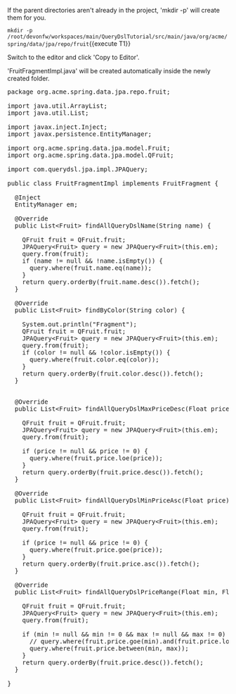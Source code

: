 

If the parent directories aren't already in the project, 'mkdir -p' will create them for you. 

`mkdir -p /root/devonfw/workspaces/main/QueryDslTutorial/src/main/java/org/acme/spring/data/jpa/repo/fruit`{{execute T1}}

Switch to the editor and click 'Copy to Editor'. 

'FruitFragmentImpl.java' will be created automatically inside the newly created folder.

<pre class="file" data-filename="devonfw/workspaces/main/QueryDslTutorial/src/main/java/org/acme/spring/data/jpa/repo/fruit/FruitFragmentImpl.java">
package org.acme.spring.data.jpa.repo.fruit;

import java.util.ArrayList;
import java.util.List;

import javax.inject.Inject;
import javax.persistence.EntityManager;

import org.acme.spring.data.jpa.model.Fruit;
import org.acme.spring.data.jpa.model.QFruit;

import com.querydsl.jpa.impl.JPAQuery;

public class FruitFragmentImpl implements FruitFragment {

  @Inject
  EntityManager em;

  @Override
  public List&lt;Fruit&gt; findAllQueryDslName(String name) {

    QFruit fruit = QFruit.fruit;
    JPAQuery&lt;Fruit&gt; query = new JPAQuery&lt;Fruit&gt;(this.em);
    query.from(fruit);
    if (name != null &amp;&amp; !name.isEmpty()) {
      query.where(fruit.name.eq(name));
    }
    return query.orderBy(fruit.name.desc()).fetch();
  }

  @Override
  public List&lt;Fruit&gt; findByColor(String color) {

    System.out.println(&#34;Fragment&#34;);
    QFruit fruit = QFruit.fruit;
    JPAQuery&lt;Fruit&gt; query = new JPAQuery&lt;Fruit&gt;(this.em);
    query.from(fruit);
    if (color != null &amp;&amp; !color.isEmpty()) {
      query.where(fruit.color.eq(color));
    }
    return query.orderBy(fruit.color.desc()).fetch();
  }


  @Override
  public List&lt;Fruit&gt; findAllQueryDslMaxPriceDesc(Float price) {

    QFruit fruit = QFruit.fruit;
    JPAQuery&lt;Fruit&gt; query = new JPAQuery&lt;Fruit&gt;(this.em);
    query.from(fruit);

    if (price != null &amp;&amp; price != 0) {
      query.where(fruit.price.loe(price));
    }
    return query.orderBy(fruit.price.desc()).fetch();
  }

  @Override
  public List&lt;Fruit&gt; findAllQueryDslMinPriceAsc(Float price) {

    QFruit fruit = QFruit.fruit;
    JPAQuery&lt;Fruit&gt; query = new JPAQuery&lt;Fruit&gt;(this.em);
    query.from(fruit);

    if (price != null &amp;&amp; price != 0) {
      query.where(fruit.price.goe(price));
    }
    return query.orderBy(fruit.price.asc()).fetch();
  }

  @Override
  public List&lt;Fruit&gt; findAllQueryDslPriceRange(Float min, Float max) {

    QFruit fruit = QFruit.fruit;
    JPAQuery&lt;Fruit&gt; query = new JPAQuery&lt;Fruit&gt;(this.em);
    query.from(fruit);

    if (min != null &amp;&amp; min != 0 &amp;&amp; max != null &amp;&amp; max != 0) {
      // query.where(fruit.price.goe(min).and(fruit.price.loe(max)));
      query.where(fruit.price.between(min, max));
    }
    return query.orderBy(fruit.price.desc()).fetch();
  }

}

</pre>

